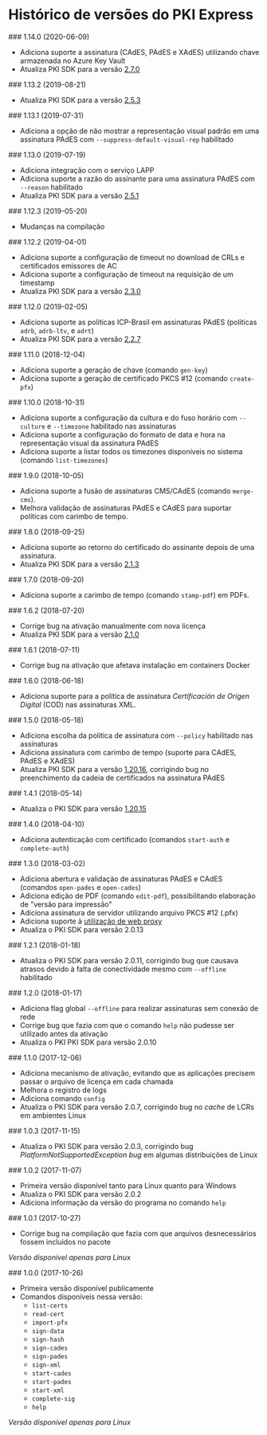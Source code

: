 ﻿# Histórico de versões do PKI Express

<a name="v1-14-0" />
### 1.14.0 (2020-06-09)

- Adiciona suporte a assinatura (CAdES, PAdES e XAdES) utilizando chave armazenada no Azure Key Vault
- Atualiza PKI SDK para a versão [2.7.0](https://docs.lacunasoftware.com/en-us/articles/pki-sdk/changelog#v2-7-0)

<a name="v1-13-2" />
### 1.13.2 (2019-08-21)

- Atualiza PKI SDK para a versão [2.5.3](https://docs.lacunasoftware.com/en-us/articles/pki-sdk/changelog#v2-5-3)

<a name="v1-13-1" />
### 1.13.1 (2019-07-31)

- Adiciona a opção de não mostrar a representação visual padrão em uma assinatura PAdES com `--suppress-default-visual-rep` habilitado

<a name="v1-13-0" />
### 1.13.0 (2019-07-19)

- Adiciona integração com o serviço LAPP
- Adiciona suporte a razão do assinante para uma assinatura PAdES com `--reason` habilitado
- Atualiza PKI SDK para a versão [2.5.1](https://docs.lacunasoftware.com/en-us/articles/pki-sdk/changelog#v2-5-1)

<a name="v1-12-3" />
### 1.12.3 (2019-05-20)

- Mudanças na compilação

<a name="v1-12-2" />
### 1.12.2 (2019-04-01)

- Adiciona suporte a configuração de timeout no download de CRLs e certificados emissores de AC
- Adiciona suporte a configuração de timeout na requisição de um timestamp
- Atualiza PKI SDK para a versão [2.3.0](https://docs.lacunasoftware.com/en-us/articles/pki-sdk/changelog#v2-3-0)

<a name="v1-12-0" />
### 1.12.0 (2019-02-05)

- Adiciona suporte as políticas ICP-Brasil em assinaturas PAdES (políticas `adrb`, `adrb-ltv`, e `adrt`)
- Atualiza PKI SDK para a versão [2.2.7](https://docs.lacunasoftware.com/en-us/articles/pki-sdk/changelog#v2-2-7)

<a name="v1-11-0" />
### 1.11.0 (2018-12-04)

- Adiciona suporte a geração de chave (comando `gen-key`)
- Adiciona suporte a geração de certificado PKCS #12 (comando `create-pfx`)

<a name="v1-10-0" />
### 1.10.0 (2018-10-31)

- Adiciona suporte a configuração da cultura e do fuso horário com `--culture` e `--timezone` habilitado nas assinaturas
- Adiciona suporte a configuração do formato de data e hora na representação visual da assinatura PAdES
- Adiciona suporte a listar todos os timezones disponíveis no sistema (comando `list-timezones`)

<a name="v1-9.0" />
### 1.9.0 (2018-10-05)

- Adiciona suporte a fusão de assinaturas CMS/CAdES (comando `merge-cms`).
- Melhora validação de assinaturas PAdES e CAdES para suportar políticas com carimbo de tempo.

<a name="v1-8-0" />
### 1.8.0 (2018-09-25)

- Adiciona suporte ao retorno do certificado do assinante depois de uma assinatura.
- Atualiza PKI SDK para a versão [2.1.3](https://docs.lacunasoftware.com/en-us/articles/pki-sdk/changelog#v2-1-3)

<a name="v1-7-0" />
### 1.7.0 (2018-09-20)

- Adiciona suporte a carimbo de tempo (comando `stamp-pdf`) em PDFs.

<a name="v1-6-2" />
### 1.6.2 (2018-07-20)

- Corrige bug na ativação manualmente com nova licença
- Atualiza PKI SDK para a versão [2.1.0](https://docs.lacunasoftware.com/en-us/articles/pki-sdk/changelog#v2-1-0)

<a name="v1-6-1" />
### 1.6.1 (2018-07-11)

- Corrige bug na ativação que afetava instalação em containers Docker

<a name="v1-6-0" />
### 1.6.0 (2018-06-18)

- Adiciona suporte para a política de assinatura *Certificación de Origen Digital* (COD) nas assinaturas XML.

<a name="v1-5-0" />
### 1.5.0 (2018-05-18)

- Adiciona escolha da política de assinatura com `--policy` habilitado nas assinaturas
- Adiciona assinatura com carimbo de tempo (suporte para CAdES, PAdES e XAdES)
- Atualiza PKI SDK para a versão [1.20.16](https://docs.lacunasoftware.com/en-us/articles/pki-sdk/changelog#v1-20-16), corrigindo bug no preenchimento da cadeia de certificados na assinatura PAdES

<a name="v1-4-1" />
### 1.4.1 (2018-05-14)

- Atualiza o PKI SDK para versão [1.20.15](https://docs.lacunasoftware.com/en-us/articles/pki-sdk/changelog#v1-20-15)

<a name="v1-4-0" />
### 1.4.0 (2018-04-10)

- Adiciona autenticação com certificado (comandos `start-auth` e `complete-auth`)

<a name="v1-3-0" />
### 1.3.0 (2018-03-02)

- Adiciona abertura e validação de assinaturas PAdES e CAdES (comandos `open-pades` e `open-cades`)
- Adiciona edição de PDF (comando `edit-pdf`), possibilitando elaboração de "versão para impressão"
- Adiciona assinatura de servidor utilizando arquivo PKCS #12 (.pfx)
- Adiciona suporte à [utilização de web proxy](config/proxy.md)
- Atualiza o PKI SDK para versão 2.0.13


<a name="v1-2-1" />
### 1.2.1 (2018-01-18)

- Atualiza o PKI SDK para versão 2.0.11, corrigindo bug que causava atrasos devido à falta de conectividade mesmo com `--offline` habilitado


<a name="v1-2-0" />
### 1.2.0 (2018-01-17)

- Adiciona flag global `--offline` para realizar assinaturas sem conexão de rede
- Corrige bug que fazia com que o comando `help` não pudesse ser utilizado antes da ativação
- Atualiza o PKI PKI SDK para versão 2.0.10


<a name="v1-1-0" />
### 1.1.0 (2017-12-06)

- Adiciona mecanismo de ativação, evitando que as aplicações precisem passar o arquivo de licença em cada chamada
- Melhora o registro de logs
- Adiciona comando `config`
- Atualiza o PKI SDK para versão 2.0.7, corrigindo bug no *cache* de LCRs em ambientes Linux


<a name="v1-0-3" />
### 1.0.3 (2017-11-15)

- Atualiza o PKI SDK para versão 2.0.3, corrigindo bug *PlatformNotSupportedException bug* em algumas distribuições de Linux


<a name="v1-0-2" />
### 1.0.2 (2017-11-07)

- Primeira versão disponível tanto para Linux quanto para Windows
- Atualiza o PKI SDK para versão 2.0.2
- Adiciona informação da versão do programa no comando `help`


<a name="v1-0-1" />
### 1.0.1 (2017-10-27)

- Corrige bug na compilação que fazia com que arquivos desnecessários fossem incluidos no pacote

*Versão disponível apenas para Linux*


<a name="v1-0-0" />
### 1.0.0 (2017-10-26)

- Primeira versão disponível publicamente
- Comandos disponíveis nessa versão:
  - `list-certs`
  - `read-cert`
  - `import-pfx`
  - `sign-data`
  - `sign-hash`
  - `sign-cades`
  - `sign-pades`
  - `sign-xml`
  - `start-cades`
  - `start-pades`
  - `start-xml`
  - `complete-sig`
  - `help`

*Versão disponível apenas para Linux*
